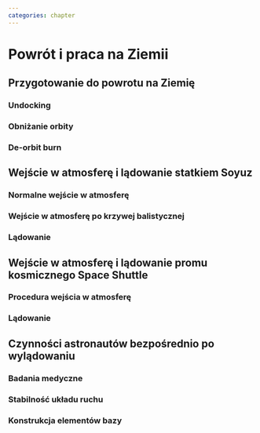 ```yaml
---
categories: chapter
---
```


# Powrót i praca na Ziemii

## Przygotowanie do powrotu na Ziemię

### Undocking

### Obniżanie orbity

### De-orbit burn

## Wejście w atmosferę i lądowanie statkiem Soyuz

### Normalne wejście w atmosferę

### Wejście w atmosferę po krzywej balistycznej

### Lądowanie

## Wejście w atmosferę i lądowanie promu kosmicznego Space Shuttle

### Procedura wejścia w atmosferę

### Lądowanie

## Czynności astronautów bezpośrednio po wylądowaniu

### Badania medyczne

### Stabilność układu ruchu

### Konstrukcja elementów bazy
